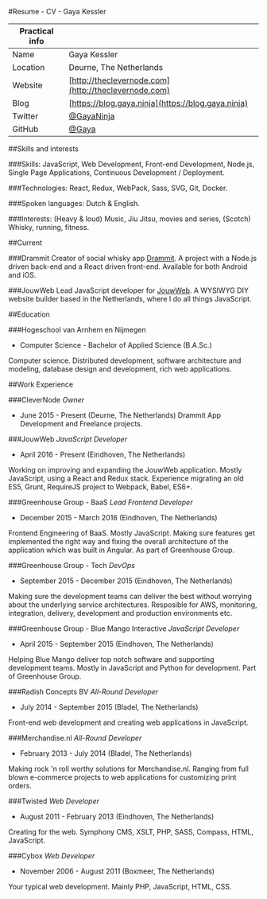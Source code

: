 #Resume - CV - Gaya Kessler

| Practical info |  |
| --- | --- |
| Name | Gaya Kessler |
| Location | Deurne, The Netherlands |
| Website | [http://theclevernode.com](http://theclevernode.com) |
| Blog | [https://blog.gaya.ninja](https://blog.gaya.ninja) |
| Twitter | [@GayaNinja](https://twitter.com/GayaNinja) |
| GitHub | [@Gaya](https://github.com/Gaya) |

##Skills and interests

###Skills:
JavaScript, Web Development, Front-end Development, Node.js, Single Page Applications, Continuous Development / Deployment.

###Technologies:
React, Redux, WebPack, Sass, SVG, Git, Docker.

###Spoken languages:
Dutch & English.

###Interests:
(Heavy & loud) Music, Jiu Jitsu, movies and series, (Scotch) Whisky, running, fitness.

##Current

###Drammit
Creator of social whisky app [Drammit](https://dramm.it). A project with a Node.js driven back-end and a React driven front-end. Available for both Android and iOS.

###JouwWeb
Lead JavaScript developer for [JouwWeb](https://www.jouwweb.nl). A WYSIWYG DIY website builder based in the Netherlands, where I do all things JavaScript.

##Education

###Hogeschool van Arnhem en Nijmegen
- Computer Science - Bachelor of Applied Science (B.A.Sc.)

Computer science. Distributed development, software architecture and modeling, database design and development, rich web applications.

##Work Experience

###CleverNode
*Owner*
- June 2015 - Present (Deurne, The Netherlands)
Drammit App Development and Freelance projects.

###JouwWeb
*JavaScript Developer*
- April 2016 - Present (Eindhoven, The Netherlands)

Working on improving and expanding the JouwWeb application. Mostly JavaScript, using a React and Redux stack. Experience migrating an old ES5, Grunt, RequireJS project to Webpack, Babel, ES6+.

###Greenhouse Group - BaaS
*Lead Frontend Developer*
- December 2015 - March 2016 (Eindhoven, The Netherlands)

Frontend Engineering of BaaS. Mostly JavaScript. Making sure features get implemented the right way and fixing the overall architecture of the application which was built in Angular. As part of Greenhouse Group.

###Greenhouse Group - Tech
*DevOps*
- September 2015 - December 2015 (Eindhoven, The Netherlands)

Making sure the development teams can deliver the best without worrying about the underlying service architectures. Resposible for AWS, monitoring, integration, delivery, development and production environments etc.

###Greenhouse Group - Blue Mango Interactive
*JavaScript Developer*
- April 2015 - September 2015 (Eindhoven, The Netherlands)

Helping Blue Mango deliver top notch software and supporting development teams. Mostly in JavaScript and Python for development. Part of Greenhouse Group.

###Radish Concepts BV
*All-Round Developer*
- July 2014 - September 2015 (Bladel, The Netherlands)

Front-end web development and creating web applications in JavaScript.

###Merchandise.nl
*All-Round Developer*
- February 2013 - July 2014 (Bladel, The Netherlands)

Making rock 'n roll worthy solutions for Merchandise.nl. Ranging from full blown e-commerce projects to web applications for customizing print orders.

###Twisted
*Web Developer*
- August 2011 - February 2013 (Eindhoven, The Netherlands)

Creating for the web. Symphony CMS, XSLT, PHP, SASS, Compass, HTML, JavaScript.

###Cybox
*Web Developer*
- November 2006 - August 2011 (Boxmeer, The Netherlands)

Your typical web development. Mainly PHP, JavaScript, HTML, CSS.
